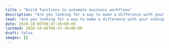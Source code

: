 ```yaml
---
title : "Build functions to automate business workflows"
description: "Are you looking for a way to make a difference with your coding skills? Building functions on Egnitely is a great way to do that. You can help solve problems and automate workflows for the whole community. Plus, our marketplace makes it easy to distribute your functions and get paid for your work. So why not get started today and see what you can achieve?"
lead: "Are you looking for a way to make a difference with your coding skills? Building functions on Egnitely is a great way to do that. You can help solve problems and automate workflows for the whole community. Plus, our marketplace makes it easy to distribute your functions and get paid for your work. So why not get started today and see what you can achieve?"
date: 2020-10-06T08:47:36+00:00
lastmod: 2020-10-06T08:47:36+00:00
draft: false
images: []
---
```

